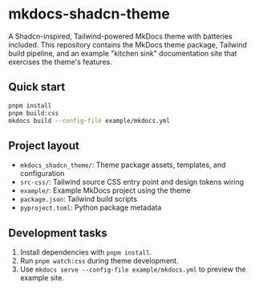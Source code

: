 # mkdocs-shadcn-theme

A Shadcn-inspired, Tailwind-powered MkDocs theme with batteries included. This repository contains the MkDocs theme package, Tailwind build pipeline, and an example "kitchen sink" documentation site that exercises the theme's features.

## Quick start

```bash
pnpm install
pnpm build:css
mkdocs build --config-file example/mkdocs.yml
```

## Project layout

- `mkdocs_shadcn_theme/`: Theme package assets, templates, and configuration
- `src-css/`: Tailwind source CSS entry point and design tokens wiring
- `example/`: Example MkDocs project using the theme
- `package.json`: Tailwind build scripts
- `pyproject.toml`: Python package metadata

## Development tasks

1. Install dependencies with `pnpm install`.
2. Run `pnpm watch:css` during theme development.
3. Use `mkdocs serve --config-file example/mkdocs.yml` to preview the example site.

